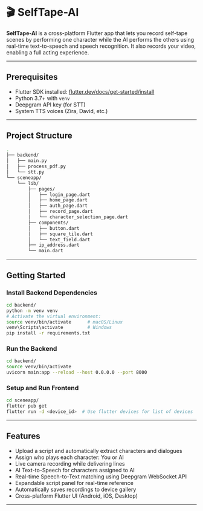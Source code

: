 # 🎬 SelfTape-AI

**SelfTape-AI** is a cross-platform Flutter app that lets you record self-tape scenes by performing one character while the AI performs the others using real-time text-to-speech and speech recognition. It also records your video, enabling a full acting experience.

---

## Prerequisites

- Flutter SDK installed: [flutter.dev/docs/get-started/install](https://flutter.dev/docs/get-started/install)
- Python 3.7+ with `venv`
- Deepgram API key (for STT)
- System TTS voices (Zira, David, etc.)

---

## Project Structure

```bash
.
├── backend/
│   ├── main.py
│   ├── process_pdf.py
│   └── stt.py
└── sceneapp/
    └── lib/
        ├── pages/
        │   ├── login_page.dart
        │   ├── home_page.dart
        │   ├── auth_page.dart
        │   ├── record_page.dart
        │   └── character_selection_page.dart
        ├── components/
        │   ├── button.dart
        │   ├── square_tile.dart
        │   └── text_field.dart
        ├── ip_address.dart
        └── main.dart
```

---

## Getting Started

### Install Backend Dependencies

```bash
cd backend/
python -m venv venv
# Activate the virtual environment:
source venv/bin/activate      # macOS/Linux
venv\Scripts\activate         # Windows
pip install -r requirements.txt
```
### Run the Backend

```bash
cd backend/
source venv/bin/activate
uvicorn main:app --reload --host 0.0.0.0 --port 8000
```

### Setup and Run Frontend

```bash
cd sceneapp/
flutter pub get
flutter run -d <device_id>  # Use flutter devices for list of devices
```

---

## Features

- Upload a script and automatically extract characters and dialogues
- Assign who plays each character: You or AI
- Live camera recording while delivering lines
- AI Text-to-Speech for characters assigned to AI
- Real-time Speech-to-Text matching using Deepgram WebSocket API
- Expandable script panel for real-time reference
- Automatically saves recordings to device gallery
- Cross-platform Flutter UI (Android, iOS, Desktop)

---
